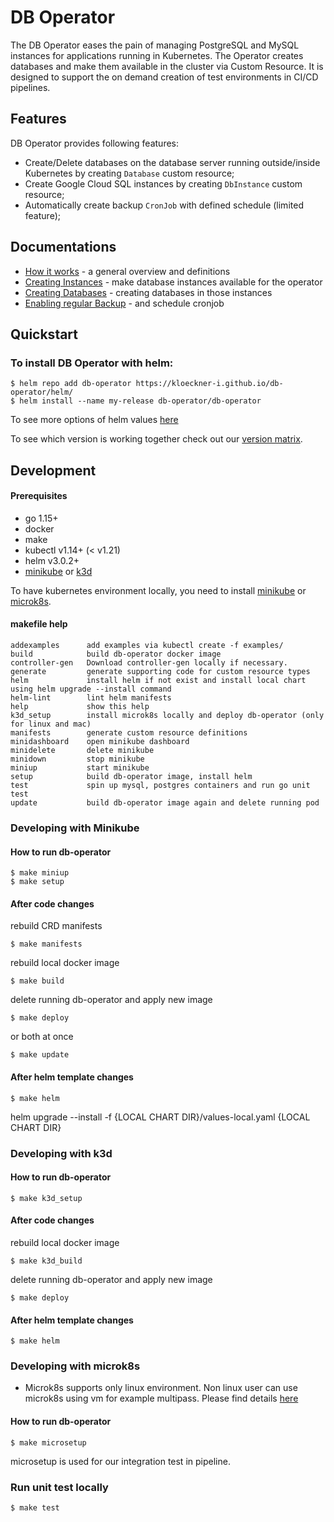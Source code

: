 # DB Operator

The DB Operator eases the pain of managing PostgreSQL and MySQL instances for applications running in Kubernetes. The Operator creates databases and make them available in the cluster via Custom Resource. It is designed to support the on demand creation of test environments in CI/CD pipelines.

## Features

DB Operator provides following features:

* Create/Delete databases on the database server running outside/inside Kubernetes by creating `Database` custom resource;
* Create Google Cloud SQL instances by creating `DbInstance` custom resource;
* Automatically create backup `CronJob` with defined schedule (limited feature);

## Documentations
* [How it works](docs/howitworks.md) - a general overview and definitions
* [Creating Instances](docs/creatinginstances.md) - make database instances available for the operator
* [Creating Databases](docs/creatingdatabases.md) - creating databases in those instances
* [Enabling regular Backup](docs/enablingbackup.md) - and schedule cronjob

## Quickstart

### To install DB Operator with helm:

```
$ helm repo add db-operator https://kloeckner-i.github.io/db-operator/helm/
$ helm install --name my-release db-operator/db-operator
```

To see more options of helm values [here](helm/README.md)

To see which version is working together check out our [version matrix](https://github.com/kloeckner-i/db-operator/wiki/Version-Matrix).

## Development

#### Prerequisites
* go 1.15+
* docker
* make
* kubectl v1.14+ (< v1.21)
* helm v3.0.2+
* [minikube](https://kubernetes.io/docs/tasks/tools/install-minikube/) or [k3d](https://github.com/rancher/k3d)

To have kubernetes environment locally, you need to install [minikube](https://kubernetes.io/docs/tasks/tools/install-minikube/) or [microk8s](https://microk8s.io/).


#### makefile help

```
addexamples      add examples via kubectl create -f examples/
build            build db-operator docker image
controller-gen   Download controller-gen locally if necessary.
generate         generate supporting code for custom resource types
helm             install helm if not exist and install local chart using helm upgrade --install command
helm-lint        lint helm manifests
help             show this help
k3d_setup        install microk8s locally and deploy db-operator (only for linux and mac)
manifests        generate custom resource definitions
minidashboard    open minikube dashboard
minidelete       delete minikube
minidown         stop minikube
miniup           start minikube
setup            build db-operator image, install helm
test             spin up mysql, postgres containers and run go unit test
update           build db-operator image again and delete running pod
```

### Developing with Minikube

#### How to run db-operator

```
$ make miniup
$ make setup
```

#### After code changes

rebuild CRD manifests
```
$ make manifests
```

rebuild local docker image
```
$ make build
```

delete running db-operator and apply new image
```
$ make deploy
```

or both at once
```
$ make update
```

#### After helm template changes

```
$ make helm
```
helm upgrade --install -f {LOCAL CHART DIR}/values-local.yaml {LOCAL CHART DIR}

### Developing with k3d
#### How to run db-operator
```
$ make k3d_setup
```
#### After code changes

rebuild local docker image
```
$ make k3d_build
```

delete running db-operator and apply new image
```
$ make deploy
```
#### After helm template changes

```
$ make helm
```

### Developing with microk8s

* Microk8s supports only linux environment. Non linux user can use microk8s using vm for example multipass. Please find details [here](https://microk8s.io/)

#### How to run db-operator

```
$ make microsetup
```

microsetup is used for our integration test in pipeline.

### Run unit test locally

```
$ make test
```